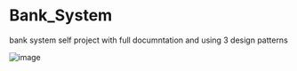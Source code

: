 # Bank_System
bank system self project with full documntation and using 3 design patterns

![image](https://user-images.githubusercontent.com/52191565/175349915-9515ab97-83dc-486d-9f12-8de5a9547e52.png)
